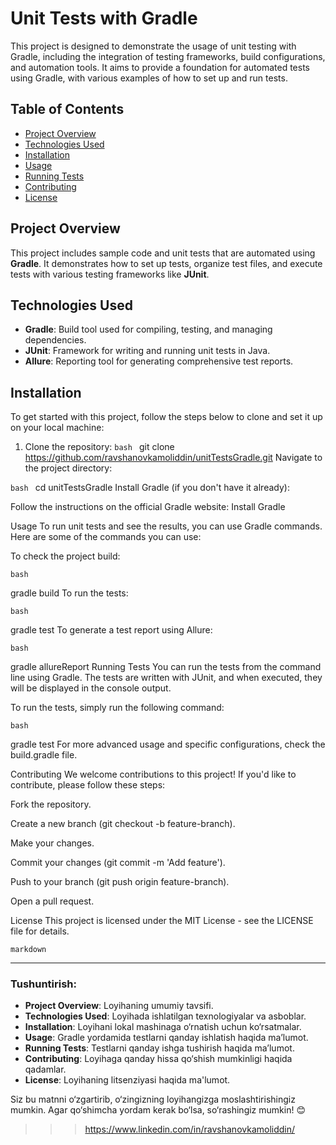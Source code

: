 # Unit Tests with Gradle

This project is designed to demonstrate the usage of unit testing with Gradle, including the integration of testing frameworks, build configurations, and automation tools. It aims to provide a foundation for automated tests using Gradle, with various examples of how to set up and run tests.

## Table of Contents

- [Project Overview](#project-overview)
- [Technologies Used](#technologies-used)
- [Installation](#installation)
- [Usage](#usage)
- [Running Tests](#running-tests)
- [Contributing](#contributing)
- [License](#license)

## Project Overview

This project includes sample code and unit tests that are automated using **Gradle**. It demonstrates how to set up tests, organize test files, and execute tests with various testing frameworks like **JUnit**.

## Technologies Used

- **Gradle**: Build tool used for compiling, testing, and managing dependencies.
- **JUnit**: Framework for writing and running unit tests in Java.
- **Allure**: Reporting tool for generating comprehensive test reports.

## Installation

To get started with this project, follow the steps below to clone and set it up on your local machine:

1. Clone the repository:
```bash ```
   git clone https://github.com/ravshanovkamoliddin/unitTestsGradle.git
Navigate to the project directory:

```bash ```
cd unitTestsGradle
Install Gradle (if you don't have it already):

Follow the instructions on the official Gradle website: Install Gradle

Usage
To run unit tests and see the results, you can use Gradle commands. Here are some of the commands you can use:

To check the project build:

```bash ```

gradle build
To run the tests:

```bash```

gradle test
To generate a test report using Allure:

```bash```

gradle allureReport
Running Tests
You can run the tests from the command line using Gradle. The tests are written with JUnit, and when executed, they will be displayed in the console output.

To run the tests, simply run the following command:

```bash```

gradle test
For more advanced usage and specific configurations, check the build.gradle file.

Contributing
We welcome contributions to this project! If you'd like to contribute, please follow these steps:

Fork the repository.

Create a new branch (git checkout -b feature-branch).

Make your changes.

Commit your changes (git commit -m 'Add feature').

Push to your branch (git push origin feature-branch).

Open a pull request.

License
This project is licensed under the MIT License - see the LICENSE file for details.

```markdown```

---

### **Tushuntirish:**

- **Project Overview**: Loyihaning umumiy tavsifi.
- **Technologies Used**: Loyihada ishlatilgan texnologiyalar va asboblar.
- **Installation**: Loyihani lokal mashinaga o‘rnatish uchun ko‘rsatmalar.
- **Usage**: Gradle yordamida testlarni qanday ishlatish haqida ma’lumot.
- **Running Tests**: Testlarni qanday ishga tushirish haqida ma’lumot.
- **Contributing**: Loyihaga qanday hissa qo‘shish mumkinligi haqida qadamlar.
- **License**: Loyihaning litsenziyasi haqida ma'lumot.

Siz bu matnni o‘zgartirib, o‘zingizning loyihangizga moslashtirishingiz mumkin. Agar qo‘shimcha yordam kerak bo‘lsa, so‘rashingiz mumkin! 😊

>>>  https://www.linkedin.com/in/ravshanovkamoliddin/ 
